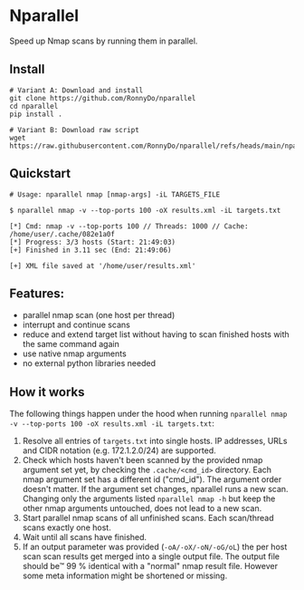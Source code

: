 # Nparallel
Speed up Nmap scans by running them in parallel.

## Install
```
# Variant A: Download and install
git clone https://github.com/RonnyDo/nparallel
cd nparallel
pip install .

# Variant B: Download raw script
wget https://raw.githubusercontent.com/RonnyDo/nparallel/refs/heads/main/nparallel.py
```

## Quickstart
```
# Usage: nparallel nmap [nmap-args] -iL TARGETS_FILE

$ nparallel nmap -v --top-ports 100 -oX results.xml -iL targets.txt 

[*] Cmd: nmap -v --top-ports 100 // Threads: 1000 // Cache: /home/user/.cache/082e1a0f
[*] Progress: 3/3 hosts (Start: 21:49:03)
[+] Finished in 3.11 sec (End: 21:49:06)

[+] XML file saved at '/home/user/results.xml'
```

## Features:
* parallel nmap scan (one host per thread)
* interrupt and continue scans 
* reduce and extend target list without having to scan finished hosts with the same command again
* use native nmap arguments
* no external python libraries needed

## How it works
The following things happen under the hood when running ```nparallel nmap -v --top-ports 100 -oX results.xml -iL targets.txt```:

1. Resolve all entries of ```targets.txt``` into single hosts. IP addresses, URLs and CIDR notation (e.g. 172.1.2.0/24) are supported. 
2. Check which hosts haven't been scanned by the provided nmap argument set yet, by checking the ```.cache/<cmd_id>``` directory. Each nmap argument set has a different id ("cmd_id"). The argument order doesn't matter. If the argument set changes, nparallel runs a new scan.
   Changing only the arguments listed ```nparallel nmap -h``` but keep the other nmap arguments untouched, does not lead to a new scan.
3. Start parallel nmap scans of all unfinished scans. Each scan/thread scans exactly one host.
4. Wait until all scans have finished.
5. If an output parameter was provided (```-oA/-oX/-oN/-oG/oL```) the per host scan scan results get merged into a single output file. 
   The output file should be&trade; 99 % identical with a "normal" nmap result file. However some meta information might be shortened or missing.
